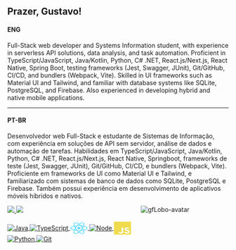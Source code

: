 ## Prazer, Gustavo!

#### ENG

Full-Stack web developer and Systems Information student, with experience in serverless API solutions, data analysis, and task automation. Proficient in TypeScript/JavaScript, Java/Kotlin, Python, C# .NET, React.js/Next.js, React Native, Spring Boot, testing frameworks (Jest, Swagger, JUnit), Git/GitHub, CI/CD, and bundlers (Webpack, Vite). Skilled in UI frameworks such as Material UI and Tailwind, and familiar with database systems like SQLite, PostgreSQL, and Firebase. Also experienced in developing hybrid and native mobile applications.

---

#### PT-BR 

Desenvolvedor web Full-Stack e estudante de Sistemas de Informação, com experiência em soluções de API sem servidor, análise de dados e automação de tarefas. Habilidades em TypeScript/JavaScript, Java/Kotlin, Python, C# .NET, React.js/Next.js, React Native, Springboot, frameworks de teste (Jest, Swagger, JUnit), Git/GitHub, CI/CD, e bundlers (Webpack, Vite). Proficiente em frameworks de UI como Material UI e Tailwind, e familiarizado com sistemas de banco de dados como SQLite, PostgreSQL e Firebase. Também possui experiência em desenvolvimento de aplicativos móveis híbridos e nativos.

<div>
  <img align="right" alt="gfLobo-avatar" height="200" width="200"       src="https://cdn.discordapp.com/icons/731929196774948935/ffc6cf28a3e6df6fa38dbbb0b75787fe.png?size=2048">
</div>


<div>
  <a href="https://github.com/gfLobo">
  <img height="180em" src="https://github-readme-stats.vercel.app/api?username=gfLobo&show_icons=true&theme=dracula&include_all_commits=true&count_private=true"/>
  <img src="https://github-readme-stats.vercel.app/api/top-langs/?username=gfLobo&layout=compact&theme=dracula" height="180em"  />
</div>
  
  <div>
    
  <div style="display: inline_block"><br>
    <img align="center" alt="Java" height="30" width="40" src="https://cdn.jsdelivr.net/gh/devicons/devicon/icons/java/java-original.svg" >
    <img align="center" alt="TypeScript" height="30" width="40" src="https://cdn.jsdelivr.net/gh/devicons/devicon/icons/typescript/typescript-original.svg" />
    <img align="center" alt="React" height="30" width="40" src="https://raw.githubusercontent.com/devicons/devicon/master/icons/react/react-original.svg">
    <img align="center" alt="Node" height="30" width="40" src="https://cdn.jsdelivr.net/gh/devicons/devicon/icons/nodejs/nodejs-plain.svg" />
    <img align="center" alt="Js" height="30" width="40" src="https://raw.githubusercontent.com/devicons/devicon/master/icons/javascript/javascript-plain.svg">
    <img align="center" alt="Python" height="30" width="40" src="https://cdn.jsdelivr.net/gh/devicons/devicon/icons/python/python-original.svg" >
    <img align="center" alt="Git" height="30" width="40" src="https://cdn.jsdelivr.net/gh/devicons/devicon/icons/git/git-original.svg">
  </div> 
    
   
 

